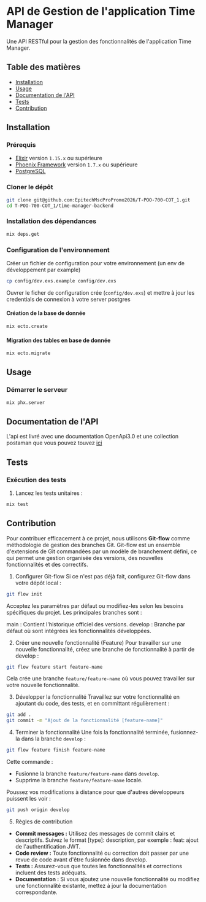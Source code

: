 # API de Gestion de l'application Time Manager

Une API RESTful pour la gestion des fonctionnalités de l'application Time Manager.

## Table des matières
- [Installation](#installation)
- [Usage](#usage)
- [Documentation de l'API](#documentation-de-lapi)
- [Tests](#tests)
- [Contribution](#contribution)
## Installation

### Prérequis
- [Elixir](https://elixir-lang.org/install.html) version `1.15.x` ou supérieure
- [Phoenix Framework](https://www.npmjs.com/) version `1.7.x` ou supérieure
- [PostgreSQL](https://www.postgresql.org/)

### Cloner le dépôt
```bash
git clone git@github.com:EpitechMscProPromo2026/T-POO-700-COT_1.git
cd T-POO-700-COT_1/time-manager-backend
```

### Installation des dépendances
```bash
mix deps.get
```

### Configuration de l'environnement
Créer un fichier de configuration pour votre environnement (un env de développement par example)
```bash
cp config/dev.exs.example config/dev.exs
```

Ouvrer le ficher de configuration crée (`config/dev.exs`) et mettre à jour les credentials de connexion à votre server
postgres

#### Création de la base de donnée
```bash
mix ecto.create
```

#### Migration des tables en base de donnée
```bash
mix ecto.migrate
```

## Usage

### Démarrer le serveur
```bash
mix phx.server
```

## Documentation de l'API
L'api est livré avec une documentation OpenApi3.0 et une collection postaman que vous pouvez touvez [ici](https://justice-league-6332.postman.co/workspace/Justice-League-Workspace~65724821-f9ed-41c5-85a9-a8ac4f84dc63/api/5ff451e6-0e76-4ab1-b065-5c85482bc741?action=share&creator=38847444&active-environment=38859705-8d4f8b65-2b14-4562-a64a-9118086a7874)

## Tests

### Exécution des tests
1. Lancez les tests unitaires :
```bash
mix test
```

## Contribution

Pour contribuer efficacement à ce projet, nous utilisons **Git-flow** comme méthodologie de gestion des branches Git. Git-flow est un ensemble d'extensions de Git commandées par un modèle de branchement défini, ce qui permet une gestion organisée des versions, des nouvelles fonctionnalités et des correctifs.

1. Configurer Git-flow
Si ce n'est pas déjà fait, configurez Git-flow dans votre dépôt local :
```bash
git flow init
```
Acceptez les paramètres par défaut ou modifiez-les selon les besoins spécifiques du projet. Les principales branches sont :

main : Contient l'historique officiel des versions.
develop : Branche par défaut où sont intégrées les fonctionnalités développées.

2. Créer une nouvelle fonctionnalité (Feature)
Pour travailler sur une nouvelle fonctionnalité, créez une branche de fonctionnalité à partir de develop :
```bash
git flow feature start feature-name
```
Cela crée une branche `feature/feature-name` où vous pouvez travailler sur votre nouvelle fonctionnalité.

3. Développer la fonctionnalité
Travaillez sur votre fonctionnalité en ajoutant du code, des tests, et en committant régulièrement :
```bash
git add .
git commit -m "Ajout de la fonctionnalité [feature-name]"
```

4. Terminer la fonctionnalité
Une fois la fonctionnalité terminée, fusionnez-la dans la branche `develop` :
```bash
git flow feature finish feature-name
```

Cette commande :
- Fusionne la branche `feature/feature-name` dans `develop`.
- Supprime la branche `feature/feature-name` locale.

Poussez vos modifications à distance pour que d'autres développeurs puissent les voir :
```bash
git push origin develop
```

5. Règles de contribution
- **Commit messages :** Utilisez des messages de commit clairs et descriptifs. Suivez le format [type]: description, par exemple : feat: ajout de l'authentification JWT.
- **Code review :** Toute fonctionnalité ou correction doit passer par une revue de code avant d'être fusionnée dans develop.
- **Tests :** Assurez-vous que toutes les fonctionnalités et corrections incluent des tests adéquats.
- **Documentation :** Si vous ajoutez une nouvelle fonctionnalité ou modifiez une fonctionnalité existante, mettez à jour la documentation correspondante.
